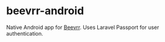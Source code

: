 # beevrr-android
Native Android app for [Beevrr](https://www.github.com/01mu/beevrr). Uses Laravel Passport for user authentication.
